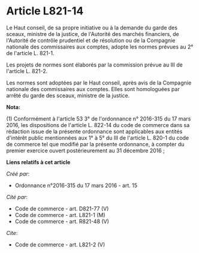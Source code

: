 # Article L821-14

Le Haut conseil, de sa propre initiative ou à la demande du garde des sceaux, ministre de la justice, de l'Autorité des
marchés financiers, de l'Autorité de contrôle prudentiel et de résolution ou de la Compagnie nationale des commissaires aux
comptes, adopte les normes prévues au 2° de l'article L. 821-1. 

Les projets de normes sont élaborés par la commission prévue au III de l'article L. 821-2. 

Les normes sont adoptées par le Haut conseil, après avis de la Compagnie nationale des commissaires aux comptes. Elles sont
homologuées par arrêté du garde des sceaux, ministre de la justice.

**Nota:**

(1) Conformément à l'article 53 3° de l'ordonnance n° 2016-315 du 17 mars 2016,  les dispositions de l'article L. 822-14 du
code de commerce dans sa rédaction issue de la présente ordonnance sont applicables aux entités d'intérêt public mentionnées
aux 1° à 5° du III de l'article L. 820-1 du code de commerce tel que modifié par la présente ordonnance, à compter du premier
exercice ouvert postérieurement au 31 décembre 2016 ;

**Liens relatifs à cet article**

_Créé par_:

  - Ordonnance n°2016-315 du 17 mars 2016 - art. 15

_Cité par_:

  - Code de commerce - art. D821-77 (V)
  - Code de commerce - art. L821-1 (M)
  - Code de commerce - art. R821-48 (V)

_Cite_:

  - Code de commerce - art. L821-2 (V)
